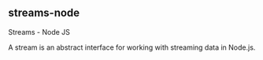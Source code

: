 ## streams-node

Streams - Node JS

A stream is an abstract interface for working with streaming data in Node.js.
